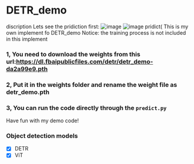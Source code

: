 # DETR_demo
discription 
Lets see the pridiction first: 
![image](https://github.com/Younai2021/DETR_demo/images/aeroplanes.jpg)
![image](https://github.com/Younai2021/DETR_demo/images/predict.png)
pridict(
This is my own implement fo DETR_demo 
Notice: the training process is not included in this implement 
### 1, You need to download the weights from this url:https://dl.fbaipublicfiles.com/detr/detr_demo-da2a99e9.pth
### 2, Put it in the weights folder and rename the weight file as detr_demo.pth
### 3, You can run the code directly through the `predict.py`
Have fun with my demo code! 

### Object detection models
- [x] DETR 
- [x] ViT

